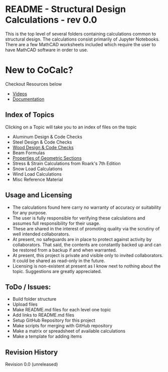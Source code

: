 # README - Structural Design Calculations - rev 0.0
This is the top level of several folders containing calculations common to structural design. The calculations consist primarily of Jupyter Notebooks. There are a few MathCAD worksheets included which require the user to have MathCAD software in order to use.

# New to CoCalc?
Checkout Resources below
- [Videos](https://github.com/sagemathinc/cocalc/wiki/TalksAndVideos)
- [Documentation](https://cocalc.com/help?session=default)

## Index of Topics
Clicking on a Topic will take you to an index of files on the topic

- Aluminum Design & Code Checks
- Steel Design & Code Checks
- [Wood Design & Code Checks](./Wood/README.md)
- Beam Formulas  
- [Properties of Geometric Sections](./Properties_of_Geometric_Sections/README.md)
- Stress & Strain Calculations from Roark's 7th Edition
- Snow Load Calculations
- Wind Load Calculations
- Misc Reference Material

## Usage and Licensing
- The calculations found here carry no warranty of accuracy or suitability for any purpose.
- The user is fully responsible for verifying these calculations and assumes full responsibility for their usage.
- These are shared in the interest of promoting quality via the scrutiny of well intended collaborators.
- At present, no safeguards are in place to protect against activity by collaborators. That said, the contents are constantly backed up and can be restored from a backup if and when warranted.
- At present, this project is private and visible only to invited collaborators. It could be shared as read-only in the future.
- Licensing is non-existent at present as I know next to nothing about the topic. Suggestions are greatly appreciated.

## ToDo / Issues:
- Build folder structure
- Upload files
- Make README.md files for each level one topic
- Add links to README.md files
- Setup GitHub Repository for this project
- Make scripts for merging with GitHub repository
- Make a matrix or spreadsheet of available calculations
- Make a template for adding items

## Revision History
Revision 0.0 (unreleased)



